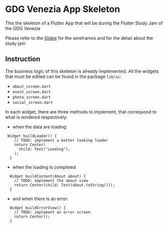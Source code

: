 # GDG Venezia App Skeleton

This the skeleton of a Flutter App that will be during the Flutter Study Jam of the GDG Venezia

Please refer to the [Slides](http://bit.ly/flutter-study-jam-slide) for the wireframes and for the detail about the study jam

## Instruction

The business logic of this skeleton is already implemented. All the widgets that must be edited can be found in the package `lib/ui`:

- `about_screen.dart`
- `event_screen.dart`
- `photo_screen.dart`
- `social_screen.dart`

In each widget, there are three methods to implement, that correspond to what is rendered respectively: 
- when the data are loading
```
 Widget buildLoader() {
    // TODO: implement a better looking loader
    return Center(
      child: Text("Loading"),
    );
  }
```
- when the loading is completed
```
  Widget buildContent(About about) {
    // TODO: implement the about view
    return Center(child: Text(about.toString()));
  }
```
- and when there is an error:

```
  Widget buildErrorView() {
    // TODO: implement an error screen
    return Center();
  }
```